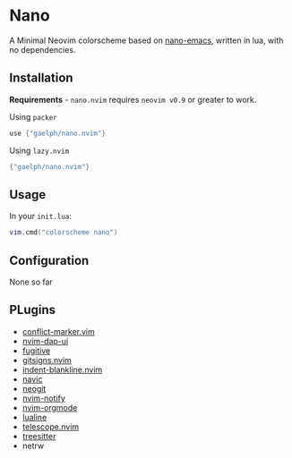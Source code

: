 # Nano

A Minimal Neovim colorscheme based on
[nano-emacs](https://github.com/rougier/nano-emacs), written in lua, with no dependencies.

## Installation

**Requirements** - `nano.nvim` requires `neovim v0.9` or greater to work.

Using `packer`

```lua
use {"gaelph/nano.nvim"}
```

Using `lazy.nvim`

```lua
{"gaelph/nano.nvim"}
```

## Usage

In your `init.lua`:

```lua
vim.cmd("colorscheme nano")
```

## Configuration

None so far

## PLugins

- [conflict-marker.vim](https://github.com/rhysd/conflict-marker.vim)
- [nvim-dap-ui](https://github.com/rcarriga/nvim-dap-ui)
- [fugitive](https://github.com/tpope/vim-fugitive)
- [gitsigns.nvim](https://github.com/lewis6991/gitsigns.nvim)
- [indent-blankline.nvim](https://github.com/lukas-reineke/indent-blankline.nvim)
- [navic](https://github.com/SmiteshP/nvim-navic)
- [neogit](https://github.com/TimUntersberger/neogit)
- [nvim-notify](https://github.com/rcarriga/nvim-notify)
- [nvim-orgmode](https://github.com/nvim-orgmode/orgmode)
- [lualine](https://github.com/nvim-lualine)
- [telescope.nvim](https://github.com/nvim-telescope/telescope.nvim)
- [treesitter](https://github.com/nvim-treesitter/nvim-treesitter)
- netrw


